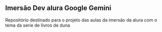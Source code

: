 ## Imersão Dev alura Google Gemini
Repositório destinado para o projeto das aulas da imersão da alura com o tema da serie de livros de duna 
